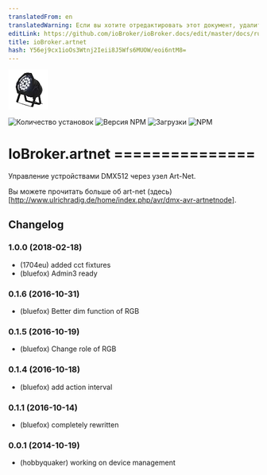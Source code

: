 ```yaml
---
translatedFrom: en
translatedWarning: Если вы хотите отредактировать этот документ, удалите поле «translationFrom», в противном случае этот документ будет снова автоматически переведен
editLink: https://github.com/ioBroker/ioBroker.docs/edit/master/docs/ru/adapterref/iobroker.artnet/README.md
title: ioBroker.artnet
hash: Y56ej9cx1ioOs3Wtnj2Ieii8J5Wfs6MUOW/eoi6ntM8=
---
```

![логотип](../../../en/adapterref/iobroker.artnet/admin/artnet.png)

![Количество установок](http://iobroker.live/badges/artnet-stable.svg)
![Версия NPM](http://img.shields.io/npm/v/iobroker.artnet.svg)
![Загрузки](https://img.shields.io/npm/dm/iobroker.artnet.svg)
![NPM](https://nodei.co/npm/iobroker.artnet.png?downloads=true)

# IoBroker.artnet ===============
Управление устройствами DMX512 через узел Art-Net.

Вы можете прочитать больше об art-net (здесь) [http://www.ulrichradig.de/home/index.php/avr/dmx-avr-artnetnode].

## Changelog
### 1.0.0 (2018-02-18)
* (1704eu) added cct fixtures
* (bluefox) Admin3 ready

### 0.1.6 (2016-10-31)
* (bluefox) Better dim function of RGB

### 0.1.5 (2016-10-19)
* (bluefox) Change role of RGB

### 0.1.4 (2016-10-18)
* (bluefox) add action interval

### 0.1.1 (2016-10-14)
* (bluefox) completely rewritten

### 0.0.1 (2014-10-19)
* (hobbyquaker) working on device management